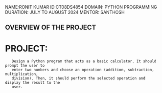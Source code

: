 NAME:RONIT KUMAR
ID:CT08DS4854
DOMAIN: PYTHON PROGRAMMING
DURATION: JULY TO AUGUST 2024
MENTOR: SANTHOSH

## OVERVIEW OF THE PROJECT

# PROJECT:
       Design a Python program that acts as a basic calculator. It should prompt the user to
       enter two numbers and choose an operation (addition, subtraction, multiplication,
       division). Then, it should perform the selected operation and display the result to the
       user.
